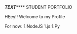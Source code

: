 ***********TEXT***************
STUDENT PORTFOLIO

HEey!! Welcome to my Profile 

For now:
1.NodeJS
1.js
1.Py

